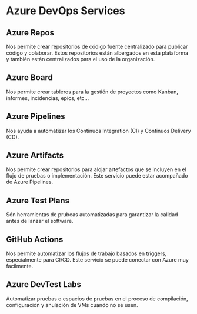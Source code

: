 # Azure DevOps Services

## Azure Repos

Nos permite crear repositorios de código fuente centralizado para publicar código y colaborar. Estos repositorios están albergados en esta plataforma y también están centralizados para el uso de la organización.

## Azure Board

Nos permite crear tableros para la gestión de proyectos como Kanban, informes, incidencias, epics, etc...

## Azure Pipelines

Nos ayuda a automátizar los Continuos Integration (CI) y Continuos Delivery (CD).

## Azure Artifacts

Nos permite crear repositorios para alojar artefactos que se incluyen en el flujo de pruebas o implementación. Este servicio puede estar acompañado de Azure Pipelines.

## Azure Test Plans

Són herramientas de prubeas automatizadas para garantizar la calidad antes de lanzar el software.

## GitHub Actions

Nos permite automatizar los flujos de trabajo basados en triggers, especialmente para CI/CD. Este servicio se puede conectar con Azure muy facilmente.

## Azure DevTest Labs

Automatizar pruebas o espacios de pruebas en el proceso de compilación, configuración y anulación de VMs cuando no se usen.
